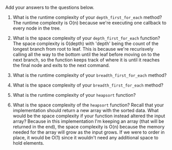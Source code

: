 Add your answers to the questions below.

1. What is the runtime complexity of your `depth_first_for_each` method?
The runtime complexity is O(n) because we're executing one callback to every 
node in the tree.

2. What is the space complexity of your `depth_first_for_each` function?
The space complexity is 0(depth) with 'depth' being the count of the longest
branch from root to leaf. This is because we're recurisvely calling all the
way to the bottom until the leaf before moving on to the next branch, so the
function keeps track of where it is until it reaches the final node and exits
to the next command.

3. What is the runtime complexity of your `breadth_first_for_each` method?

4. What is the space complexity of your `breadth_first_for_each` method?

5. What is the runtime complexity of your `heapsort` function?

6. What is the space complexity of the `heapsort` function? Recall that your implementation should return a new array with the sorted data. What would be the space complexity if your function instead altered the input array?
Because in this implementation I'm keeping an array (that will be returned in the end), the space complexity
is O(n) because the memory needed for the array will grow as the input grows.
If we were to order in place, it would be O(1) since it wouldn't need any additional space to hold elements.